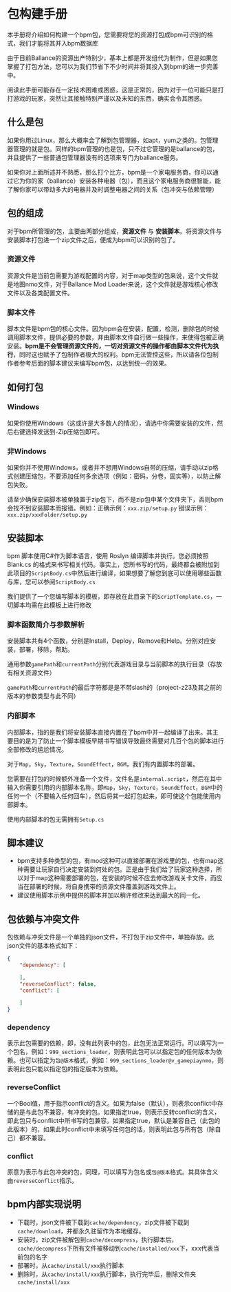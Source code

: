 # 包构建手册

本手册将介绍如何构建一个bpm包，您需要将您的资源打包成bpm可识别的格式，我们才能将其并入bpm数据库

由于目前Ballance的资源出产特别少，基本上都是开发组代为制作，但是如果您掌握了打包方法，您可以为我们节省下不少时间并将其投入到bpm的进一步完善中。

阅读此手册可能存在一定技术困难或困惑，这是正常的，因为对于一位可能只是打打游戏的玩家，突然让其接触特别严谨以及未知的东西，确实会令其困惑。

## 什么是包

如果你用过Linux，那么大概率会了解到包管理器，如apt，yum之类的。包管理器管理的就是包。同样的bpm管理的也是包，只不过它管理的是ballance的包，并且提供了一些普通包管理器没有的选项来专门为ballance服务。

如果你对上面所述并不熟悉，那么打个比方，bpm是一个家电服务商，你可以通过它为你的家（ballance）安装各种电器（包），而且这个家电服务商很智能，能了解你家可以带动多大的电器并及时调整电器之间的关系（包冲突与依赖管理）

## 包的组成

对于bpm所管理的包，主要由两部分组成，**资源文件** 与 **安装脚本**。将资源文件与安装脚本打包进一个zip文件之后，便成为bpm可以识别的包了。

### 资源文件

资源文件是当前包需要为游戏配置的内容，对于map类型的包来说，这个文件就是地图nmo文件，对于Ballance Mod Loader来说，这个文件就是游戏核心修改文件以及各类配置文件。

### 脚本文件

脚本文件是bpm包的核心文件。因为bpm会在安装，配置，检测，删除包的时候调用脚本文件，提供必要的参数，并由脚本文件自行做一些操作，来使得包被正确安装。**bpm是不会管理资源文件的，一切对资源文件的操作都由脚本文件代为执行**，同时这也赋予了包制作者极大的权利。bpm无法管控这些，所以请各位包制作者参考后面的脚本建议来编写bpm包，以达到统一的效果。

## 如何打包

### Windows

如果你使用Windows（这或许是大多数人的情况），请选中你需要安装的文件，然后右键选择发送到-Zip压缩包即可。

### 非Windows

如果你并不使用Windows，或者并不想用Windows自带的压缩，请手动以zip格式创建压缩包，不要添加任何多余选项（例如：密码，分卷，固实等），以防止解包失败。

请至少确保安装脚本被单独置于zip包下，而不是zip包中某个文件夹下，否则bpm会找不到安装脚本而报错。例如：正确示例：`xxx.zip/setup.py` 错误示例：`xxx.zip/xxxFolder/setup.py`

## 安装脚本

bpm 脚本使用C\#作为脚本语言，使用 Roslyn 编译脚本并执行。您必须按照 Blank.cs 的格式来书写相关代码。事实上，您所书写的代码，最终都会被附加到此项目的`ScriptBody.cs`中然后进行编译，如果想要了解您到底可以使用哪些函数与库，您可以参阅`ScriptBody.cs`

我们提供了一个您编写脚本的模板，即存放在此目录下的`ScriptTemplate.cs`，一切脚本均需在此模板上进行修改

### 脚本函数简介与参数解析

安装脚本共有4个函数，分别是Install，Deploy，Remove和Help。分别对应安装，部署，移除，帮助。

通用参数`gamePath`和`currentPath`分别代表游戏目录与当前脚本的执行目录（存放有相关资源文件）

`gamePath`和`currentPath`的最后字符都是是不带slash的（project-z23及其之前的版本的参数类型与此不同）

### 内部脚本

内部脚本，指的是我们将安装脚本直接内置在了bpm中并一起编译了出来。其主要目的是为了防止一个脚本模板早期书写错误导致最终需要对几百个包的脚本进行全部修改的尴尬情况。

对于`Map`，`Sky`，`Texture`，`SoundEffect`，`BGM`，我们有内置脚本的部署。

您需要在打包的时候额外准备一个文件，文件名是`internal.script`，然后在其中输入你需要引用的内部脚本名称，即`Map`，`Sky`，`Texture`，`SoundEffect`，`BGM`中的任何一个（不要输入任何回车），然后将其一起打包起来，即可使这个包能使用内部脚本。

使用内部脚本的包无需拥有`Setup.cs`

## 脚本建议

* bpm支持多种类型的包，有mod这种可以直接部署在游戏里的包，也有map这种需要让玩家自行决定安装到何处的包。正是由于我们给了玩家这种选择，所以对于map这种需要部署的包，在安装的时候不应去修改游戏关卡文件，而应当在部署的时候，将自身携带的资源文件覆盖到游戏文件上。
* 建议使用脚本示例中提供的脚本并加以稍许修改来达到最大的同一化。

## 包依赖与冲突文件

包依赖与冲突文件是一个单独的json文件，不打包于zip文件中，单独存放。此json文件的基本格式如下：

```json
{
    "dependency": [

    ],
    "reverseConflict": false,
    "conflict": [
        
    ]
}
```

### dependency

表示此包需要的依赖，即，没有此列表中的包，此包无法正常运行。可以填写为一个包名，例如：`999_sections_loader`，则表明此包可以以指定包的任何版本为依赖。也可以指定为`包@版本`格式，例如：`999_sections_loader@v_gamepiaynmo`，则表明此包只能以指定包的指定版本为依赖。

### reverseConflict

一个Bool值，用于指示conflict的含义。如果为false（默认），则表示conflict中存储的是与此包不兼容，有冲突的包。如果指定true，则表示反转conflict的含义，即此包只与conflict中所书写的包兼容。如果指定true，默认是兼容自己（此包的此版本）的，如果此时conflict中未填写任何包的话，则表明此包与所有包（除自己）都不兼容。

### conflict

原意为表示与此包冲突的包，同理，可以填写为包名或`包@版本`格式。其具体含义由`reverseConflict`指示。

## bpm内部实现说明

* 下载时，json文件被下载到`cache/dependency`，zip文件被下载到`cache/download`，并都永久驻留作为本地缓存。
* 安装时，zip文件被解包到`cache/decompress`，执行脚本后，`cache/decompress`下所有文件被移动到`cache/installed/xxx`下，xxx代表当前包的名字
* 部署时，从`cache/install/xxx`执行脚本
* 删除时，从`cache/install/xxx`执行脚本，执行完毕后，删除文件夹`cache/install/xxx`
